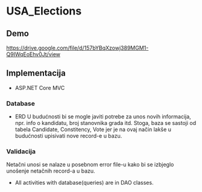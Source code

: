 # USA_Elections

## Demo

https://drive.google.com/file/d/157bYBqXzowj389MGM1-Q9IWqEoEhv0Jt/view

## Implementacija
 - ASP.NET Core MVC

### Database 

- ERD
U budućnosti bi se mogle javiti potrebe za unos novih informacija, npr. info o kandidatu, broj stanovnika grada itd.
Stoga, baza se sastoji od tabela Candidate, Constitency, Vote jer je na ovaj način lakše u budućnosti upisivati nove record-e u bazu.

### Validacija
Netačni unosi se nalaze u posebnom error file-u kako bi se izbjeglo unošenje netačnih record-a u bazu.

- All activities with database(queries) are in DAO classes.


